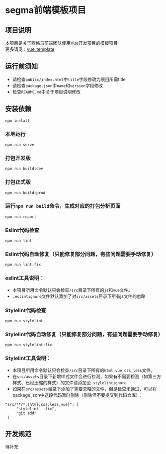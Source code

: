 # segma前端模板项目

## 项目说明
本项目是关于西格马前端团队使用Vue开发项目的模板项目。  
更多请见：[vue_template](https://github.com/LucasGoodman/vue_template)

## 运行前须知
- 请检查`public/index.html`中`title`字段修改为项目所需title
- 请检查`package.json`中`name`和`version`字段修改
- 检查`README.md`中关于项目说明修改

## 安装依赖
```
npm install
```

### 本地运行
```
npm run serve
```

### 打包开发版
```
npm run build:dev
```

### 打包正式版
```
npm run build:prod
```

### 运行`npm run build`命令，生成对应的打包分析页面
```
npm run report
```

### Eslint代码检查
```
npm run lint
```

### Eslint代码自动修复（只能修复部分问题，有些问题需要手动修复）
```
npm run lint:fix
```
### eslint工具说明：
- 本项目所用命令默认只会检查`/src`目录下所有的`js`和`vue`文件。
- `.eslintignore`文件默认添加了对`src/assets`目录下所有js文件的忽略

### Stylelint代码检查
```
npm run stylelint
```

### Stylelint代码自动修复（只能修复部分问题，有些问题需要手动修复）
```
npm run stylelint:fix
```
### Stylelint工具说明：
- 本项目所用命令默认只会检查`/src`目录下所有的`html,vue,css,less`文件。
- 在`src/assets`目录下新增样式文件会进行检测，如果有不需要检测（如第三方样式、已经压缩的样式）的文件请添加至`.stylelintignore`
- 如果在`src/assets`目录下添加了需要忽略的文件，但是检查未通过，可以将package.json中这段代码暂时删除（删除但不要提交到代码仓库）：
```$json
"src/**/*.{html,css,less,vue}": [
     "stylelint --fix",
     "git add"
 ]
```

## 开发规范
待补充


